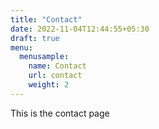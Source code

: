 ```yaml
---
title: "Contact"
date: 2022-11-04T12:44:55+05:30
draft: true
menu:
  menusample:
    name: Contact
    url: contact
    weight: 2
---
```


This is the contact page
